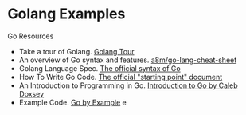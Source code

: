 # Golang Examples

Go Resources

* Take a tour of Golang. [Golang Tour](https://tour.golang.org/welcome/1)
* An overview of Go syntax and features. [a8m/go-lang-cheat-sheet](https://github.com/a8m/go-lang-cheat-sheet)
* Golang Language Spec. [The official syntax of Go](https://golang.org/ref/spec)
* How To Write Go Code. [The official "starting point" document](https://golang.org/doc/code.html)
* An Introduction to Programming in Go. [Introduction to Go by Caleb Doxsey](https://www.golang-book.com/books/intro)
* Example Code. [Go by Example](https://gobyexample.com)
e